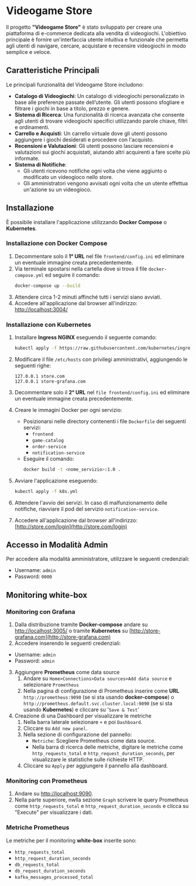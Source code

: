 # Videogame Store

Il progetto **"Videogame Store"** è stato sviluppato per creare una piattaforma di e-commerce dedicata alla vendita di videogiochi. L'obiettivo principale è fornire un'interfaccia utente intuitiva e funzionale che permetta agli utenti di navigare, cercare, acquistare e recensire videogiochi in modo semplice e veloce.

## Caratteristiche Principali

Le principali funzionalità del Videogame Store includono:

- **Catalogo di Videogiochi**: Un catalogo di videogiochi personalizzato in base alle preferenze passate dell’utente. Gli utenti possono sfogliare e filtrare i giochi in base a titolo, prezzo e genere.
- **Sistema di Ricerca**: Una funzionalità di ricerca avanzata che consente agli utenti di trovare videogiochi specifici utilizzando parole chiave, filtri e ordinamenti.
- **Carrello e Acquisti**: Un carrello virtuale dove gli utenti possono aggiungere i giochi 
desiderati e procedere con l'acquisto. 
- **Recensioni e Valutazioni**: Gli utenti possono lasciare recensioni e valutazioni sui giochi acquistati, aiutando altri acquirenti a fare scelte più informate.
- **Sistema di Notifiche**: 
  - Gli utenti ricevono notifiche ogni volta che viene aggiunto o modificato un videogioco nello store.
  - Gli amministratori vengono avvisati ogni volta che un utente effettua un'azione su un videogioco.

## Installazione

È possibile installare l'applicazione utilizzando **Docker Compose** o **Kubernetes**.

### Installazione con Docker Compose

1. Decommentare solo il **1° URL** nel file `frontend/config.ini` ed eliminare un eventuale immagine creata precedentemente.
2. Via terminale spostarsi nella cartella dove si trova il file `docker-compose.yml` ed seguire il comando:
   ```bash
   docker-compose up --build
   ```
3. Attendere circa 1-2 minuti affinché tutti i servizi siano avviati.
4. Accedere all'applicazione dal browser all'indirizzo: [http://localhost:3004/](http://localhost:3004/)

### Installazione con Kubernetes

1. Installare **Ingress NGINX** eseguendo il seguente comando:
   ```bash
   kubectl apply -f https://raw.githubusercontent.com/kubernetes/ingress-nginx/main/deploy/static/provider/cloud/deploy.yaml
    ```
2. Modificare il file `/etc/hosts` con privilegi amministrativi, aggiungendo le seguenti righe:
    ```
    127.0.0.1 store.com
    127.0.0.1 store-grafana.com
   ```
3. Decommentare solo il **2° URL** nel `file frontend/config.ini` ed eliminare un eventuale immagine creata precedentemente.
4. Creare le immagini Docker per ogni servizio:
   - Posizionarsi nelle directory contenenti i file `Dockerfile` dei seguenti servizi:
     - `frontend`
     - `game-catalog`
     - `order-service`
     - `notification-service`
   - Eseguire il comando:
     ```bash
     docker build -t <nome_servizio>:1.0 .
     ```
5. Avviare l'applicazione eseguendo:
    ```bash
    kubectl apply -f k8s.yml
    ```
6. Attendere l'avvio dei servizi. In caso di malfunzionamento delle notifiche, riavviare il pod del servizio `notification-service`.

7. Accedere all'applicazione dal browser all'indirizzo: [http://store.com/login](http://store.com/login)

## Accesso in Modalità Admin
Per accedere alla modalità amministratore, utilizzare le seguenti credenziali:
- Username: `admin`
- Password: `0000`

## Monitoring white-box
### Monitoring con **Grafana**
1. Dalla distribuzione tramite **Docker-compose** andare su [http://localhost:3005/](http://localhost:3005/) o tramite **Kubernetes** su [http://store-grafana.com](http://store-grafana.com)
2. Accedere inserendo le seguenti credenziali:
- Username: `admin`
- Password: `admin`
3. Aggiungere **Prometheus** come data source
   1. Andare su `Home>Connections>Data sources>Add data source` e selezionare `Prometheus`
   2. Nella pagina di configurazione di Prometheus inserire come **URL** `http://prometheus:9090` (se si sta usando **docker-compose**) o `http://prometheus.default.svc.cluster.local:9090` (se si sta usando **Kubernetes**) e cliccare su '`Save & Test`'
4. Creazione di una Dashboard per visualizzare le metriche
   1. Nella barra laterale selezionare `+` e poi `Dashboard`.
   2. Cliccare su `Add new panel`.
   3. Nella sezione di configurazione del pannello:
      - `Metriche`: Scegliere Prometheus come data source.
      - Nella barra di ricerca delle metriche, digitare le metriche come `http_requests_total` e `http_request_duration_seconds`, per visualizzare le statistiche sulle richieste HTTP.
   4. Cliccare su `Apply` per aggiungere il pannello alla dashboard.

### Monitoring con **Prometheus**
1. Andare su [http://localhost:9090](http://localhost:9090).
2. Nella parte superiore, nwlla sezione `Graph` scrivere le query Prometheus come `http_requests_total` e `http_request_duration_seconds` e clicca su "Execute" per visualizzare i dati.

### Metriche **Prometheus**
Le metriche per il monitoring **white-box** inserite sono:
  - `http_requests_total`
  - `http_request_duration_seconds`
  - `db_requests_total`
  - `db_request_duration_seconds`
  - `kafka_messages_processed_total`